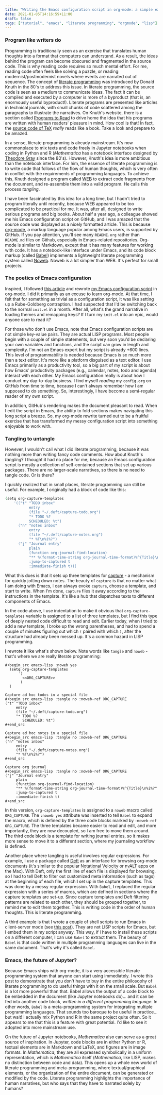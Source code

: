 ```yaml
---
title: "Writing the Emacs configuration script in org-mode: a simple example of literate programming"
date: 2021-01-05T14:16:59+11:00
draft: false
tags: ["tutorial", "emacs", "literate programming", "orgmode", "lisp"]
---
```

### Program like writers do
Programming is traditionally seen as an exercise that translates human thoughts into a format that computers can understand. As a result, the ideas behind the program can become obscured and fragmented in the source code. This is why reading code requires so much mental effort. For me, reading code often feels like solving a puzzle, or reading modernist/postmodernist novels where events are narrated out of sequence. The concept of [literate programming](https://en.wikipedia.org/wiki/Literate_programming) was introduced by Donald Knuth in the 80's to address this issue. In literate programming, the source code is seen as a medium to communicate ideas. The fact it can be compiled and executed by a computer is more of a byproduct (that is, an enormously useful byproduct!). Literate programs are presented like articles in technical journals, with small chunks of code scattered among the paragraphs to illustrate the narratives.  On Knuth's website, there is a section called [Programs to Read](https://cs.stanford.edu/~knuth/programs.html) to drive home the idea that his programs are written with human readers' pleasure in mind. How cool is that! In fact, the [source code of TeX](https://mirror.aarnet.edu.au/pub/CTAN/systems/knuth/dist/tex/tex.web) *really* reads like a book. Take a look and prepare to be amazed.

In a sense, literate programming is already mainstream. It's now commonplace to mix texts and code freely in Jupyter notebooks when coding in Python and R (_Mathematica_ has a notebook interface designed by [Theodore Gray](http://home.theodoregray.com) since the 80's). However, Knuth's idea is more ambitious than the notebook interface. For him, the essence of literate programming is to write code that follows of the flow of human thoughts, which is very often in conflict with the requirements of programming languages. To achieve this, Knuth designed a program called [WEB](https://en.wikipedia.org/wiki/Web_(programming_system)) to extract code fragments from the document, and re-assemble them into a valid program. He calls this process *tangling*.

I have been fascinated by this idea for a long time, but I hadn't tried to program literally until recently, because WEB appeared to be too complicated to be practical for me. It was, after all, designed to write serious programs and big books. About half a year ago, a colleague showed me his Emacs configuration script on GitHub, and I was amazed that the source code was displayed as a nicely formatted article. This is because [org-mode](https://orgmode.org), a markup language popular among Emacs users, is supported by GitHub. If you pay attention, you'll see many `README.org` rather than `README.md` files on Github, especially in Emacs-related repositories. Org-mode is similar to Markdown, except that it has many features for working with code. It has a  notebook-like interface under Emacs, and its code block markup (called [Babel](https://orgmode.org/worg/org-contrib/babel/)) implements a lightweight literate programming system called [Noweb](https://www.cs.tufts.edu/~nr/noweb/). Noweb is a lot simpler than WEB. It's perfect for small projects.

### The poetics of Emacs configuration

Inspired, I followed [this article](https://blog.thomasheartman.com/posts/configuring-emacs-with-org-mode-and-literate-programming) and rewrote [my Emacs configuration script](https://github.com/hsinhaoyu/.emacs.d) in org-mode. I did it primarily as an excuse to learn org-mode. At that time, I felt that for something as trivial as a configuration script, it was like setting up a Rube-Goldberg contraption. I had suspected that I'd be switching back to the normal `init.el` in a month. After all, what's the grand narrative in loading themes and remapping keys? If I turn my `init.el` into an epic, would anyone care to read it? 

For those who don't use Emacs, note that Emacs configuration scripts are not simple key-value pairs. They are actual LISP programs. Most people begin with a couple of simple statements, but very soon you'd be declaring your own variables and functions, and the script can grow in length and complexity. I'm not an Emacs expert but my script is already +600 lines. This level of programmability is needed because Emacs is so much more than a text editor. It's more like a platform disguised as a text editor. I use Emacs primarily as a productivity tool, so a big part of my script is about how Emacs' productivity packages (e.g., calendar, notes, todo and agenda) interact with each other. My Emacs configuration really is about how I conduct my day-to-day business. I find myself _reading_ my `config.org` on GitHub from time to time, because I can't always remember how I am supposed to do something. So, interestingly, I have become a semi-regular reader of my own script.

In addition, GitHub's rendering makes the document pleasant to read. When I edit the script in Emacs, the ability to fold sections makes navigating this long script a breeze. So, my org-mode rewrite turned out to be a fruitful exercise that has transformed my messy configuration script into something enjoyable to work with.

### Tangling to untangle

However, I wouldn't call what I did literate programming, because it was nothing more than writing fancy code comments. How about Knuth's _tangling_? I thought it had no place for me, because an Emacs configuration script is mostly a collection of self-contained sections that set up various packages. There are no larger-scale narratives, so there is no need to tangle code. Or is there?

I quickly realized that in small places, literate programming can still be useful. For example, I originally had a block of code like this:

```sh
(setq org-capture-templates
	'(("t" "TODO inbox"
           entry
           (file "~/.deft/capture-todo.org")
           "* TODO %?
		   SCHEDULED: %t")
      ("n" "notes inbox"
           entry
           (file "~/.deft/capture-notes.org")
		   "* %T\n%i%?")
	  ("j" "Journal entry"
           plain
           (function org-journal-find-location)
           "** %(format-time-string org-journal-time-format)%^{Title}\n%i%?"
           :jump-to-captured t
           :immediate-finish t)))
```

What this does is that it sets up three templates for [capture](https://orgmode.org/manual/Capture.html) - a mechanism for quickly jotting down notes. The beauty of `capture` is that no matter what I am doing with Emacs, I can always evoke `capture`, choose a template, and start to write. When I'm done, `capture` files it away according to the instructions in the template. It's like a hub that dispatches texts to different components of Emacs.

In the code above, I use indentation to make it obvious that `org-capture-templates` variable is assigned to a list of three templates, but I find this type of deeply nested code difficult to read and edit. Earlier today, when I tried to add a new template, I broke up the wrong parentheses, and had to spend a couple of minutes figuring out which `(` paired with which `)`, after the structure had already been messed up. It's a common hazard in LISP programming.

I rewrote it like what's shown below. Note words like `tangle` and `noweb` - that's where we are really literate programming:
```
#+begin_src emacs-lisp :noweb yes
  (setq org-capture-templates
      '(
        <<ORG_CAPTURE>>
       )
  )

Capture ad hoc todos in a special file
#+begin_src emacs-lisp :tangle no :noweb-ref ORG_CAPTURE
("t" "TODO inbox"
     entry
     (file "~/.deft/capture-todo.org")
     "* TODO %?
        SCHEDULED: %t")
#+end_src

Capture ad hoc notes in a special file
#+begin_src emacs-lisp :tangle no :noweb-ref ORG_CAPTURE
("n" "notes inbox"
     entry
     (file "~/.deft/capture-notes.org")
     "* %T\n%i%?")
#+end_src

Capture org journal
#+begin_src emacs-lisp :tangle no :noweb-ref ORG_CAPTURE
("j" "Journal entry"
     plain
     (function org-journal-find-location)
     "** %(format-time-string org-journal-time-format)%^{Title}\n%i%?"
     :jump-to-captured t
     :immediate-finish t)
#+end_src
```
In this version, `org-capture-templates` is assigned to a `noweb` macro called `ORG_CAPTURE`. The `:noweb yes` attribute was inserted to tell `Babel` to expand the macro, which is defined by the three code blocks marked by `:noweb-ref ORG_CAPTURE`. The three templates became easier to read and edit, and more importantly, they are now decoupled, so I am free to move them around. The third code block is a template for writing journal entries, so it makes more sense to move it to a different section, where my journaling workflow is defined.

Another place where tangling is useful involves regular expressions. For example, I use a package called [Deft](https://github.com/jrblevin/deft) as an interface for browsing org-mode documents (it's similar to the popular [Notational Velocity](https://notational.net) or [nvALT](https://brettterpstra.com/projects/nvalt/) apps on the Mac). With Deft, only the first line of each file is displayed for browsing, so I had to tell Deft to filter out customized meta information (such as tags) at the beginning of each file, which I set up in the capture templates. This was done by a messy regular expression. With `Babel`, I replaced the regular expression with a series of macros, which are defined in sections where the capture templates are set-up. Since capture templates and Deft filtering patterns are related to each other, they should be grouped together, to remind me to edit them together. This is writing code in the order of human thoughts. This is literate programming.

A third example is that I wrote a couple of shell scripts to run Emacs in client-server mode (see [this post](https://www.hhyu.org/posts/emacs_clientserver/)). They are not LISP scripts for Emacs, but I embed them in my script anyway. This way, if I have to install these scripts on a different computer, I can use `Babel` to extract them. The beauty of `Babel` is that code written in multiple programming languages can live in the same document. That's why it's called `Babel`.

### Emacs, the future of Jupyter?
Because Emacs ships with org-mode, it is a very accessible literate programming system that anyone can start using immediately. I wrote this post to demonstrate that you don't have to buy in the entire philosophy of literate programming to do useful things with it on the small scale. But `Babel` is a lot more powerful than that. Babel allows the output of a code block to be embedded in the document (like Jupyter notebooks do)... and it can be fed into another code block, _written in a different programming language_. In other words, `Babel` is a meta-programming system for integrating multiple programming languages. That sounds too baroque to be useful in practice... but wait! I actually mix Python and R in the same project quite often. So it appears to me that this is a feature with great potential. I'd like to see it adopted into more mainstream use.

On the future of Jupyter notebooks, _Mathematica_ also can serve as a great source of inspiration. In Jupyter, code blocks are in either Python or R, textual elements are in Markdown and LaTeX, and figures are in image formats. In _Mathematica_, they are all expressed symbolically in a uniform representation, which is _Mathematica_ itself (_Mathematica_, like LISP, makes no distinction between code and data). This opens up a whole new world of literate programming and meta-programming, where textual/graphical elements, or the organization of the entire document, can be generated or modified by the code. Literate programming highlights the importance of human narratives, but who says that they have to narrated solely by humans? 
